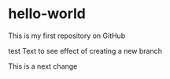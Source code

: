 # hello-world
This is my first repository on GitHub

test Text to see effect of creating a new branch

This is a next change 
